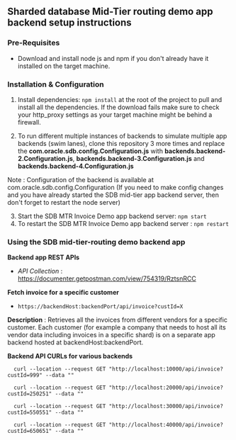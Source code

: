 ## Sharded database Mid-Tier routing demo app backend setup instructions

### Pre-Requisites

- Download and install node js and npm if you don't already have it installed on the target machine.

### Installation & Configuration

1.  Install dependencies: `npm install` at the root of the project to pull and install all the dependencies. If the download fails make sure to check your http_proxy settings as your target machine might be behind a firewall.

2. To run different multiple instances of backends to simulate multiple app backends (swim lanes),  clone this repository 3 more times and replace the **com.oracle.sdb.config.Configuration.js** with **backends.backend-2.Configuration.js**,  **backends.backend-3.Configuration.js** and **backends.backend-4.Configuration.js**

Note :  Configuration of the backend is available at com.oracle.sdb.config.Configuration  (If you need to make config changes and you have already started the SDB mid-tier app backend server, then don't forget to restart the node server)

3. Start the SDB MTR Invoice Demo app backend server: `npm start`
4. To restart the SDB MTR Invoice Demo app backend server : `npm restart`

### Using the SDB mid-tier-routing demo backend app 

**Backend app REST APIs** 

-  _API Collection_ : https://documenter.getpostman.com/view/754319/RztsnRCC

**Fetch invoice for a specific customer**   

-  `https://backendHost:backendPort/api/invoice?custId=X`  

**Description** : Retrieves all the invoices from different vendors for a specific customer. Each customer (for example a company that needs to host all its vendor data including invoices in a specific shard) is on a separate app backend hosted at backendHost:backendPort. 

**Backend API CURLs for various backends** 

      curl --location --request GET "http://localhost:10000/api/invoice?custId=999" --data ""
      
      curl --location --request GET "http://localhost:20000/api/invoice?custId=250251" --data ""

      curl --location --request GET "http://localhost:30000/api/invoice?custId=550551" --data ""

      curl --location --request GET "http://localhost:40000/api/invoice?custId=650651" --data ""
